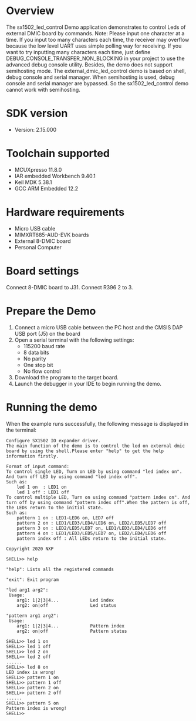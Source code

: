 Overview
========
The sx1502_led_control Demo application demonstrates to control Leds of external DMIC board by commands.
Note: Please input one character at a time. If you input too many characters each time, the receiver may overflow
because the low level UART uses simple polling way for receiving. If you want to try inputting many characters each time,
just define DEBUG_CONSOLE_TRANSFER_NON_BLOCKING in your project to use the advanced debug console utility.
Besides, the demo does not support semihosting mode. The external_dmic_led_control demo is based on shell, debug console and serial manager. When semihosting is used, debug console and serial manager are bypassed. So the sx1502_led_control demo cannot work with semihosting.

SDK version
===========
- Version: 2.15.000

Toolchain supported
===================
- MCUXpresso  11.8.0
- IAR embedded Workbench  9.40.1
- Keil MDK  5.38.1
- GCC ARM Embedded  12.2

Hardware requirements
=====================
- Micro USB cable
- MIMXRT685-AUD-EVK boards
- External 8-DMIC board
- Personal Computer

Board settings
==============
Connect 8-DMIC board to J31.
Connect R396 2 to 3.

Prepare the Demo
================
1.  Connect a micro USB cable between the PC host and the CMSIS DAP USB port (J5) on the board
2.  Open a serial terminal with the following settings:
    - 115200 baud rate
    - 8 data bits
    - No parity
    - One stop bit
    - No flow control
3.  Download the program to the target board.
4.  Launch the debugger in your IDE to begin running the demo.

Running the demo
================
When the example runs successfully, the following message is displayed in the terminal:

~~~~~~~~~~~~~~~~~~~~~
Configure SX1502 IO expander driver.
The main function of the demo is to control the led on external dmic board by using the shell.Please enter "help" to get the help information firstly.

Format of input command:
To control single LED, Turn on LED by using command "led index on". And turn off LED by using command "led index off".
Such as:
    led 1 on  : LED1 on
    led 1 off : LED1 off
To control multiple LED, Turn on using command "pattern index on". And turn off by using command "pattern index off".When the pattern is off, the LEDs return to the initial state.
Such as:
    pattern 1 on : LED1-LED6 on, LED7 off
    pattern 2 on : LED1/LED3/LED4/LED6 on, LED2/LED5/LED7 off
    pattern 3 on : LED2/LED5/LED7 on, LED1/LED3/LED4/LED6 off
    pattern 4 on : LED1/LED3/LED5/LED7 on, LED2/LED4/LED6 off
    pattern index off : All LEDs return to the initial state.

Copyright 2020 NXP

SHELL>> help

"help": Lists all the registered commands

"exit": Exit program

"led arg1 arg2":
 Usage:
    arg1: 1|2|3|4...            Led index
    arg2: on|off                Led status

"pattern arg1 arg2":
 Usage:
    arg1: 1|2|3|4...            Pattern index
    arg2: on|off                Pattern status

SHELL>> led 1 on
SHELL>> led 1 off
SHELL>> led 2 on
SHELL>> led 2 off
......
SHELL>> led 8 on
LED index is wrong!
SHELL>> pattern 1 on
SHELL>> pattern 1 off
SHELL>> pattern 2 on
SHELL>> pattern 2 off
......
SHELL>> pattern 5 on
Pattern index is wrong!
SHELL>>
~~~~~~~~~~~~~~~~~~~~~
